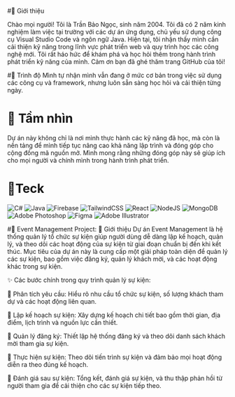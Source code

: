 #👋 Giới thiệu

Chào mọi người! Tôi là Trần Bảo Ngọc, sinh năm 2004. Tôi đã có 2 năm kinh nghiệm làm việc tại trường với các dự án ứng dụng, chủ yếu sử dụng công cụ Visual Studio Code và ngôn ngữ Java. 
Hiện tại, tôi nhận thấy mình cần cải thiện kỹ năng trong lĩnh vực phát triển web và quy trình học các công nghệ mới. Tôi rất háo hức để khám phá và học hỏi thêm trong hành trình phát triển kỹ năng của mình.
Cảm ơn bạn đã ghé thăm trang GitHub của tôi!

#🌱 Trình độ
Mình tự nhận mình vẫn đang ở mức cơ bản trong việc sử dụng các công cụ và framework, nhưng luôn sẵn sàng học hỏi và cải thiện từng ngày.

# 🌟 Tầm nhìn
Dự án này không chỉ là nơi mình thực hành các kỹ năng đã học, mà còn là nền tảng để mình tiếp tục nâng cao khả năng lập trình và đóng góp cho cộng đồng mã nguồn mở. Mình mong rằng những đóng góp này sẽ giúp ích cho mọi người và chính mình trong hành trình phát triển.

# 🔧Teck

![C#](https://img.shields.io/badge/c%23-%23239120.svg?style=plastic&logo=c-sharp&logoColor=white) ![Java](https://img.shields.io/badge/java-%23ED8B00.svg?style=plastic&logo=java&logoColor=white) ![Firebase](https://img.shields.io/badge/firebase-%23039BE5.svg?style=plastic&logo=firebase) ![TailwindCSS](https://img.shields.io/badge/tailwindcss-%2338B2AC.svg?style=plastic&logo=tailwind-css&logoColor=white) ![React](https://img.shields.io/badge/react-%2320232a.svg?style=plastic&logo=react&logoColor=%2361DAFB) ![NodeJS](https://img.shields.io/badge/node.js-6DA55F?style=plastic&logo=node.js&logoColor=white) ![MongoDB](https://img.shields.io/badge/MongoDB-%234ea94b.svg?style=plastic&logo=mongodb&logoColor=white) ![Adobe Photoshop](https://img.shields.io/badge/adobephotoshop-%2331A8FF.svg?style=plastic&logo=adobephotoshop&logoColor=white) 	![Figma](https://img.shields.io/badge/figma-%23F24E1E.svg?style=plastic&logo=figma&logoColor=white) ![Adobe Illustrator](https://img.shields.io/badge/adobeillustrator-%23FF9A00.svg?style=plastic&logo=adobeillustrator&logoColor=white)

#🧪 Event Management Project:
🌟 Giới thiệu Dự án Event Management là hệ thống quản lý tổ chức sự kiện giúp người dùng dễ dàng lập kế hoạch, quản lý, và theo dõi các hoạt động của sự kiện từ giai đoạn chuẩn bị đến khi kết thúc. Mục tiêu của dự án này là cung cấp một giải pháp toàn diện để quản lý các sự kiện, bao gồm việc đăng ký, quản lý khách mời, và các hoạt động khác trong sự kiện.

✨ Các bước chính trong quy trình quản lý sự kiện:

📌 Phân tích yêu cầu: Hiểu rõ nhu cầu tổ chức sự kiện, số lượng khách tham dự và các hoạt động liên quan.

📌 Lập kế hoạch sự kiện: Xây dựng kế hoạch chi tiết bao gồm thời gian, địa điểm, lịch trình và nguồn lực cần thiết.

📌 Quản lý đăng ký: Thiết lập hệ thống đăng ký và theo dõi danh sách khách mời tham gia sự kiện.

📌 Thực hiện sự kiện: Theo dõi tiến trình sự kiện và đảm bảo mọi hoạt động diễn ra theo đúng kế hoạch.

📌 Đánh giá sau sự kiện: Tổng kết, đánh giá sự kiện, và thu thập phản hồi từ người tham gia để cải thiện cho các sự kiện tiếp theo.









